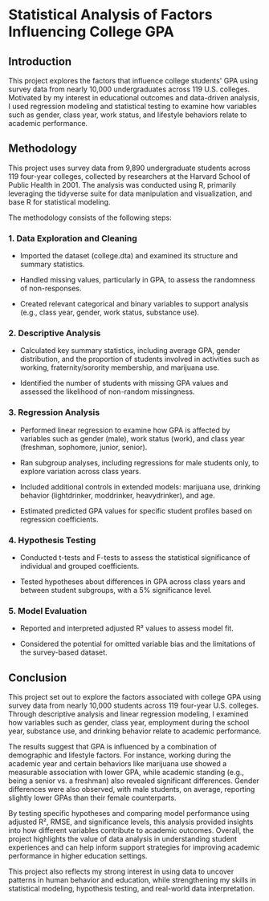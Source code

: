 # Statistical Analysis of Factors Influencing College GPA
## Introduction
This project explores the factors that influence college students' GPA using survey data from nearly 10,000 undergraduates across 119 U.S. colleges. Motivated by my interest in educational outcomes and data-driven analysis, I used regression modeling and statistical testing to examine how variables such as gender, class year, work status, and lifestyle behaviors relate to academic performance.
## Methodology
This project uses survey data from 9,890 undergraduate students across 119 four-year colleges, collected by researchers at the Harvard School of Public Health in 2001. The analysis was conducted using R, primarily leveraging the tidyverse suite for data manipulation and visualization, and base R for statistical modeling.

The methodology consists of the following steps:

### 1. Data Exploration and Cleaning

- Imported the dataset (college.dta) and examined its structure and summary statistics.

- Handled missing values, particularly in GPA, to assess the randomness of non-responses.

- Created relevant categorical and binary variables to support analysis (e.g., class year, gender, work status, substance use).

### 2. Descriptive Analysis

- Calculated key summary statistics, including average GPA, gender distribution, and the proportion of students involved in activities such as working, fraternity/sorority membership, and marijuana use.

- Identified the number of students with missing GPA values and assessed the likelihood of non-random missingness.

### 3. Regression Analysis

- Performed linear regression to examine how GPA is affected by variables such as gender (male), work status (work), and class year (freshman, sophomore, junior, senior).

- Ran subgroup analyses, including regressions for male students only, to explore variation across class years.

- Included additional controls in extended models: marijuana use, drinking behavior (lightdrinker, moddrinker, heavydrinker), and age.

- Estimated predicted GPA values for specific student profiles based on regression coefficients.

### 4. Hypothesis Testing

- Conducted t-tests and F-tests to assess the statistical significance of individual and grouped coefficients.

- Tested hypotheses about differences in GPA across class years and between student subgroups, with a 5% significance level.

### 5. Model Evaluation

- Reported and interpreted adjusted R² values to assess model fit.

- Considered the potential for omitted variable bias and the limitations of the survey-based dataset.

## Conclusion
This project set out to explore the factors associated with college GPA using survey data from nearly 10,000 students across 119 four-year U.S. colleges. Through descriptive analysis and linear regression modeling, I examined how variables such as gender, class year, employment during the school year, substance use, and drinking behavior relate to academic performance.

The results suggest that GPA is influenced by a combination of demographic and lifestyle factors. For instance, working during the academic year and certain behaviors like marijuana use showed a measurable association with lower GPA, while academic standing (e.g., being a senior vs. a freshman) also revealed significant differences. Gender differences were also observed, with male students, on average, reporting slightly lower GPAs than their female counterparts.

By testing specific hypotheses and comparing model performance using adjusted R², RMSE, and significance levels, this analysis provided insights into how different variables contribute to academic outcomes. Overall, the project highlights the value of data analysis in understanding student experiences and can help inform support strategies for improving academic performance in higher education settings.

This project also reflects my strong interest in using data to uncover patterns in human behavior and education, while strengthening my skills in statistical modeling, hypothesis testing, and real-world data interpretation.
